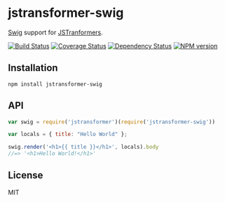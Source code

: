 # jstransformer-swig

[Swig](https://paularmstrong.github.io/swig/) support for [JSTranformers](https://github.com/jstransformers/jstransformer).

[![Build Status](https://img.shields.io/travis/jstransformers/jstransformer-swig/master.svg)](https://travis-ci.org/jstransformers/jstransformer-swig)
[![Coverage Status](https://img.shields.io/coveralls/jstransformers/jstransformer-swig/master.svg)](https://coveralls.io/r/jstransformers/jstransformer-swig?branch=master)
[![Dependency Status](https://img.shields.io/david/jstransformers/jstransformer-swig/master.svg)](http://david-dm.org/jstransformers/jstransformer-swig)
[![NPM version](https://img.shields.io/npm/v/jstransformer-swig.svg)](https://www.npmjs.org/package/jstransformer-swig)

## Installation

    npm install jstransformer-swig

## API

```js
var swig = require('jstransformer')(require('jstransformer-swig'))

var locals = { title: "Hello World" };

swig.render('<h1>{{ title }}</h1>', locals).body
//=> '<h1>Hello World!</h1>'
```

## License

MIT
